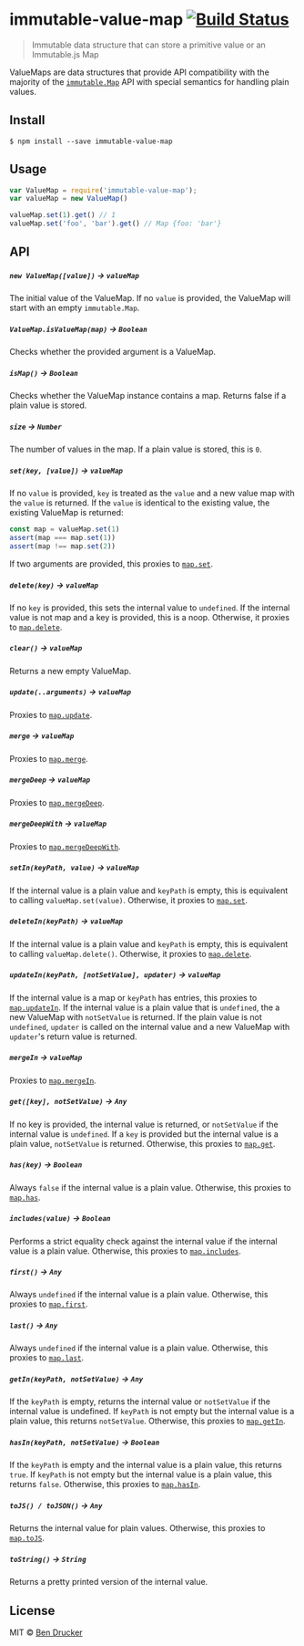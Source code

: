 # immutable-value-map [![Build Status](https://travis-ci.org/bendrucker/immutable-value-map.svg?branch=master)](https://travis-ci.org/bendrucker/immutable-value-map)

> Immutable data structure that can store a primitive value or an Immutable.js Map

ValueMaps are data structures that provide API compatibility with the majority of the [`immutable.Map`](http://facebook.github.io/immutable-js/docs/#/Map) API with special semantics for handling plain values.

## Install

```
$ npm install --save immutable-value-map
```


## Usage

```js
var ValueMap = require('immutable-value-map');
var valueMap = new ValueMap()

valueMap.set(1).get() // 1
valueMap.set('foo', 'bar').get() // Map {foo: 'bar'}
```

## API

##### `new ValueMap([value])` -> `valueMap`

The initial value of the ValueMap. If no `value` is provided, the ValueMap will start with an empty `immutable.Map`.

##### `ValueMap.isValueMap(map)` -> `Boolean`

Checks whether the provided argument is a ValueMap.

##### `isMap()` -> `Boolean`

Checks whether the ValueMap instance contains a map. Returns false if a plain value is stored.

##### `size` -> `Number`

The number of values in the map. If a plain value is stored, this is `0`.

##### `set(key, [value])` -> `valueMap`

If no `value` is provided, `key` is treated as the `value` and a new value map with the `value` is returned. If the `value` is identical to the existing value, the existing ValueMap is returned:

```js
const map = valueMap.set(1)
assert(map === map.set(1))
assert(map !== map.set(2))
```

If two arguments are provided, this proxies to [`map.set`](http://facebook.github.io/immutable-js/docs/#/Map/set).

##### `delete(key)` -> `valueMap`

If no `key` is provided, this sets the internal value to `undefined`. If the internal value is not map and a key is provided, this is a noop. Otherwise, it proxies to [`map.delete`](http://facebook.github.io/immutable-js/docs/#/Map/delete).

##### `clear()` -> `valueMap`

Returns a new empty ValueMap.

##### `update(..arguments)` -> `valueMap`

Proxies to [`map.update`](http://facebook.github.io/immutable-js/docs/#/Map/update).

##### `merge` -> `valueMap`

Proxies to [`map.merge`](http://facebook.github.io/immutable-js/docs/#/Map/merge).

##### `mergeDeep` -> `valueMap`

Proxies to [`map.mergeDeep`](http://facebook.github.io/immutable-js/docs/#/Map/mergeDeep).

##### `mergeDeepWith` -> `valueMap`

Proxies to [`map.mergeDeepWith`](http://facebook.github.io/immutable-js/docs/#/Map/mergeDeepWith).

##### `setIn(keyPath, value)` -> `valueMap`

If the internal value is a plain value and `keyPath` is empty, this is equivalent to calling `valueMap.set(value)`. Otherwise, it proxies to [`map.set`](http://facebook.github.io/immutable-js/docs/#/Map/set).

##### `deleteIn(keyPath)` -> `valueMap`

If the internal value is a plain value and `keyPath` is empty, this is equivalent to calling `valueMap.delete()`. Otherwise, it proxies to [`map.delete`](http://facebook.github.io/immutable-js/docs/#/Map/delete).

##### `updateIn(keyPath, [notSetValue], updater)` -> `valueMap`

If the internal value is a map or `keyPath` has entries, this proxies to [`map.updateIn`](http://facebook.github.io/immutable-js/docs/#/Map/updateIn). If the internal value is a plain value that is `undefined`, the a new ValueMap with `notSetValue` is returned. If the plain value is not `undefined`, `updater` is called on the internal value and a new ValueMap with `updater`'s return value is returned.

##### `mergeIn` -> `valueMap`

Proxies to [`map.mergeIn`](http://facebook.github.io/immutable-js/docs/#/Map/mergeIn).

##### `get([key], notSetValue)` -> `Any`

If no key is provided, the internal value is returned, or `notSetValue` if the internal value is `undefined`. If a `key` is provided but the internal value is a plain value, `notSetValue` is returned. Otherwise, this proxies to [`map.get`](http://facebook.github.io/immutable-js/docs/#/Map/get).

##### `has(key)` -> `Boolean`

Always `false` if the internal value is a plain value. Otherwise, this proxies to [`map.has`](http://facebook.github.io/immutable-js/docs/#/Map/has).

##### `includes(value)` -> `Boolean`

Performs a strict equality check against the internal value if the internal value is a plain value. Otherwise, this proxies to [`map.includes`](http://facebook.github.io/immutable-js/docs/#/Map/includes).

##### `first()` -> `Any`

Always `undefined` if the internal value is a plain value. Otherwise, this proxies to [`map.first`](http://facebook.github.io/immutable-js/docs/#/Map/first).

##### `last()` -> `Any`

Always `undefined` if the internal value is a plain value. Otherwise, this proxies to [`map.last`](http://facebook.github.io/immutable-js/docs/#/Map/last).

##### `getIn(keyPath, notSetValue)` -> `Any`

If the `keyPath` is empty, returns the internal value or `notSetValue` if the internal value is undefined. If `keyPath` is not empty but the internal value is a plain value, this returns `notSetValue`. Otherwise, this proxies to [`map.getIn`](http://facebook.github.io/immutable-js/docs/#/Map/getIn).

##### `hasIn(keyPath, notSetValue)` -> `Boolean`

If the `keyPath` is empty and the internal value is a plain value, this returns `true`. If `keyPath` is not empty but the internal value is a plain value, this returns `false`. Otherwise, this proxies to [`map.hasIn`](http://facebook.github.io/immutable-js/docs/#/Map/hasIn).

##### `toJS() / toJSON()` -> `Any`

Returns the internal value for plain values. Otherwise, this proxies to [`map.toJS`](http://facebook.github.io/immutable-js/docs/#/Map/toJS).

##### `toString()` -> `String`

Returns a pretty printed version of the internal value.

## License

MIT © [Ben Drucker](http://bendrucker.me)
